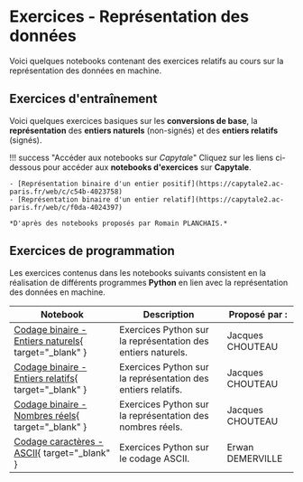 # Exercices - Représentation des données

Voici quelques notebooks contenant des exercices relatifs au cours sur la représentation des données en machine.

## Exercices d'entraînement

Voici quelques exercices basiques sur les **conversions de base**, la **représentation** des **entiers naturels** (non-signés) et des **entiers relatifs** (signés).

!!! success "Accéder aux notebooks sur *Capytale*"
    Cliquez sur les liens ci-dessous pour accéder aux **notebooks d'exercices** sur **Capytale**.

    - [Représentation binaire d'un entier positif](https://capytale2.ac-paris.fr/web/c/c54b-4023758)
    - [Représentation binaire d'un entier relatif](https://capytale2.ac-paris.fr/web/c/f0da-4024397)

    *D'après des notebooks proposés par Romain PLANCHAIS.*

## Exercices de programmation

Les exercices contenus dans les notebooks suivants consistent en la réalisation de différents programmes **Python** en lien avec la représentation des données en machine.

| Notebook    | Description                                                  | Proposé par : |
| ----------- | ------------------------------------------------------------ | ------------------------ |
| [Codage binaire - Entiers naturels](notebooks/Codage%20binaire%20-%20Entiers%20naturels.ipynb){ target="_blank" } | Exercices Python sur la représentation des entiers naturels. | Jacques CHOUTEAU         |
| [Codage binaire - Entiers relatifs](notebooks/Codage%20binaire%20-%20Entiers%20relatifs.ipynb){ target="_blank" } | Exercices Python sur la représentation des entiers relatifs. | Jacques CHOUTEAU         |
| [Codage binaire - Nombres réels](notebooks/Codage_binaire_flottants.ipynb){ target="_blank" } | Exercices Python sur la représentation des nombres réels. | Jacques CHOUTEAU         |
| [Codage caractères - ASCII](notebooks/codage_ASCII.ipynb){ target="_blank" } | Exercices Python sur le codage ASCII. | Erwan DEMERVILLE         |